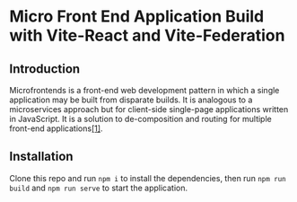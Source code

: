 # Micro Front End Application Build with Vite-React and Vite-Federation

## Introduction

Microfrontends is a front-end web development pattern in which a single application may be built from disparate builds. It is analogous to a microservices approach but for client-side single-page applications written in JavaScript. It is a solution to de-composition and routing for multiple front-end applications[[1]](https://en.wikipedia.org/wiki/Microfrontend).

## Installation

Clone this repo and run `npm i` to install the dependencies, then run `npm run build` and `npm run serve` to start the application. 
